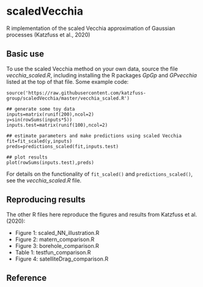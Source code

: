# scaledVecchia
R implementation of the scaled Vecchia approximation of Gaussian processes (Katzfuss et al., 2020)

## Basic use
To use the scaled Vecchia method on your own data, source the file *vecchia_scaled.R*, including installing the R packages *GpGp* and *GPvecchia* listed at the top of that file. Some example code:

```{r}
source('https://raw.githubusercontent.com/katzfuss-group/scaledVecchia/master/vecchia_scaled.R')

## generate some toy data
inputs=matrix(runif(200),ncol=2)
y=sin(rowSums(inputs*5))
inputs.test=matrix(runif(100),ncol=2)

## estimate parameters and make predictions using scaled Vecchia
fit=fit_scaled(y,inputs)
preds=predictions_scaled(fit,inputs.test)

## plot results
plot(rowSums(inputs.test),preds)
```
For details on the functionality of `fit_scaled()` and `predictions_scaled()`, see the *vecchia_scaled.R* file.

## Reproducing results
The other R files here reproduce the figures and results from Katzfuss et al. (2020):
- Figure 1: scaled_NN_illustration.R
- Figure 2: matern_comparison.R
- Figure 3: borehole_comparison.R
- Table 1: testfun_comparison.R
- Figure 4: satelliteDrag_comparison.R

## Reference
<!---
[Katzfuss, M., Guinness, J., & Lawrence, E. (2020). Scaled Vecchia approximation for fast computer-model emulation. *arXiv:20.02*.](https://arxiv.org/abs/...)
--->

